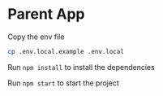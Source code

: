 # Parent App
Copy the env file
```sh
cp .env.local.example .env.local
```

Run `npm install` to install the dependencies

Run `npm start` to start the project

